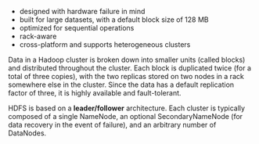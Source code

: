 
- designed with hardware failure in mind
- built for large datasets, with a default block size of 128 MB
- optimized for sequential operations
- rack-aware
- cross-platform and supports heterogeneous clusters

Data in a Hadoop cluster is broken down into smaller units (called blocks) and distributed throughout the cluster. Each block is duplicated twice (for a total of three copies), with the two replicas stored on two nodes in a rack somewhere else in the cluster. Since the data has a default replication factor of three, it is highly available and fault-tolerant.

HDFS is based on a **leader/follower** architecture. Each cluster is typically composed of a single NameNode, an optional SecondaryNameNode (for data recovery in the event of failure), and an arbitrary number of DataNodes.

